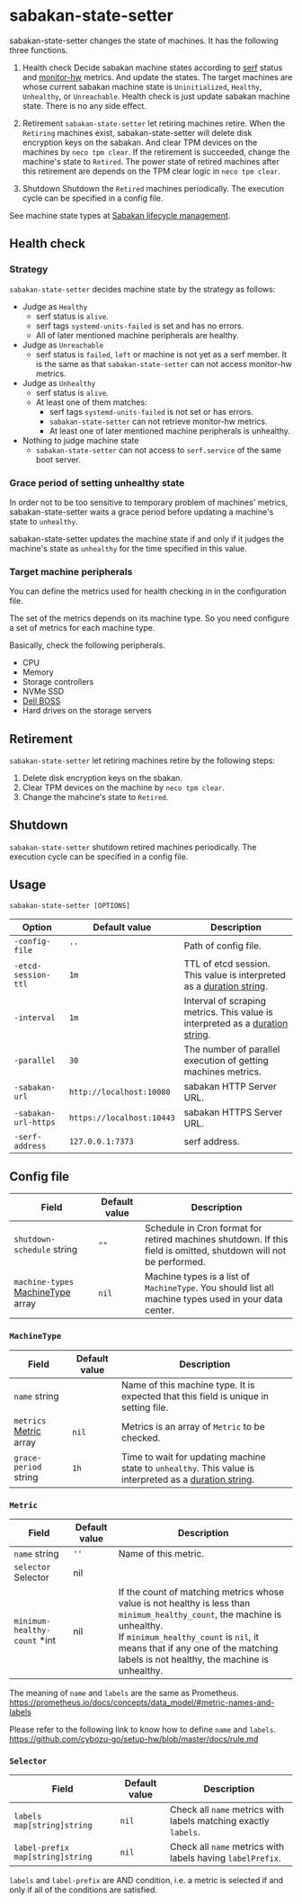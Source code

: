 sabakan-state-setter
====================

sabakan-state-setter changes the state of machines. It has the following three functions.

1. Health check
    Decide sabakan machine states according to [serf][] status and [monitor-hw][] metrics. And update the states.
    The target machines are whose current sabakan machine state is `Uninitialized`, `Healthy`, `Unhealthy`, or `Unreachable`.
    Health check is just update sabakan machine state. There is no any side effect.

2. Retirement
    `sabakan-state-setter` let retiring machines retire.
    When the `Retiring` machines exist, sabakan-state-setter will delete disk encryption keys on the sabakan.
    And clear TPM devices on the machines by `neco tpm clear`.
    If the retirement is succeeded, change the machine's state to `Retired`.
    The power state of retired machines after this retirement are depends on the TPM clear logic in `neco tpm clear`.

3. Shutdown
    Shutdown the `Retired` machines periodically.
    The execution cycle can be specified in a config file.

See machine state types at [Sabakan lifecycle management](https://github.com/cybozu-go/sabakan/blob/master/docs/lifecycle.md).

Health check
------------

### Strategy

`sabakan-state-setter` decides machine state by the strategy as follows:

- Judge as `Healthy`
  - serf status is `alive`.
  - serf tags `systemd-units-failed` is set and has no errors.
  - All of later mentioned machine peripherals are healthy.
- Judge as `Unreachable`
  - serf status is `failed`, `left` or machine is not yet as a serf member. It is the same as that `sabakan-state-setter` can not access monitor-hw metrics.
- Judge as `Unhealthy`
  - serf status is `alive`.
  - At least one of them matches:
    - serf tags `systemd-units-failed` is not set or has errors.
    - `sabakan-state-setter` can not retrieve monitor-hw metrics.
    - At least one of later mentioned machine peripherals is unhealthy.
- Nothing to judge machine state
  - `sabakan-state-setter` can not access to `serf.service` of the same boot server.
  
### Grace period of setting unhealthy state

In order not to be too sensitive to temporary problem of machines' metrics,
sabakan-state-setter waits a grace period before updating a machine's state to `unhealthy`.

sabakan-state-setter updates the machine state
if and only if it judges the machine's state as `unhealthy` for the time specified in this value. 

### Target machine peripherals

You can define the metrics used for health checking in in the configuration file.

The set of the metrics depends on its machine type. So you need configure a set of metrics for each machine type.

Basically, check the following peripherals.

- CPU
- Memory
- Storage controllers
- NVMe SSD
- [Dell BOSS][]
- Hard drives on the storage servers

Retirement
----------

`sabakan-state-setter` let retiring machines retire by the following steps:

1. Delete disk encryption keys on the sbakan.
2. Clear TPM devices on the machine by `neco tpm clear`.
3. Change the mahcine's state to `Retired`.

Shutdown
--------

`sabakan-state-setter` shutdown retired machines periodically.
The execution cycle can be specified in a config file.

Usage
-----

```console
sabakan-state-setter [OPTIONS]
```

| Option              | Default value            | Description                                                                       |
| ------------------- | ------------------------ | --------------------------------------------------------------------------------- |
| `-config-file`      | `''`                     | Path of config file.                                                              |
| `-etcd-session-ttl` | `1m`                     | TTL of etcd session. This value is interpreted as a [duration string][].          |
| `-interval`         | `1m`                     | Interval of scraping metrics. This value is interpreted as a [duration string][]. |
| `-parallel`         | `30`                     | The number of parallel execution of getting machines metrics.                     |
| `-sabakan-url`      | `http://localhost:10080` | sabakan HTTP Server URL.                                                          |
| `-sabakan-url-https`| `https://localhost:10443`| sabakan HTTPS Server URL.                                                         |
| `-serf-address`     | `127.0.0.1:7373`         | serf address.                                                                     |

Config file
-----------

| Field                                             | Default value | Description                                                                                                      |
| ------------------------------------------------- | ------------- | ---------------------------------------------------------------------------------------------------------------- |
| `shutdown-schedule` string                        | `""`          | Schedule in Cron format for retired machines shutdown. If this field is omitted, shutdown will not be performed. |
| `machine-types` [MachineType](#MachineType) array | `nil`         | Machine types is a list of `MachineType`. You should list all machine types used in your data center.            |

### `MachineType`

| Field                             | Default value | Description                                                                                                 |
| --------------------------------- | ------------- | ----------------------------------------------------------------------------------------------------------- |
| `name` string                     |               | Name of this machine type. It is expected that this field is unique in setting file.                        |
| `metrics` [Metric](#Metric) array | `nil`         | Metrics is an array of `Metric` to be checked.                                                              |
| `grace-period` string             | `1h`          | Time to wait for updating machine state to `unhealthy`. This value is interpreted as a [duration string][]. |

### `Metric`

| Field                        | Default value | Description                                                                                                                                                                                                                                                    |
| ---------------------------- | ------------- | -------------------------------------------------------------------------------------------------------------------------------------------------------------------------------------------------------------------------------------------------------------- |
| `name` string                | `''`          | Name of this metric.                                                                                                                                                                                                                                           |
| `selector` Selector          | nil           |                                                                                                                                                                                                                                                                |
| `minimum-healthy-count` *int | nil           | If the count of matching metrics whose value is not healthy is less than `minimum_healthy_count`, the machine is unhealthy.<br/>If `minimum_healthy_count` is `nil`, it means that if any one of the matching labels is not healthy, the machine is unhealthy. |

The meaning of `name` and `labels` are the same as Prometheus.
https://prometheus.io/docs/concepts/data_model/#metric-names-and-labels

Please refer to the following link to know how to define `name` and `labels`.
https://github.com/cybozu-go/setup-hw/blob/master/docs/rule.md

### `Selector`

| Field                              | Default value | Description                                                     |
| ---------------------------------- | ------------- | --------------------------------------------------------------- |
| `labels` `map[string]string`       | `nil`         | Check all `name` metrics with labels matching exactly `labels`. |
| `label-prefix` `map[string]string` | `nil`         | Check all `name` metrics with labels having `labelPrefix`.      |

`labels` and `label-prefix` are AND condition,
i.e. a metric is selected if and only if all of the conditions are satisfied.


[Dell BOSS]: https://i.dell.com/sites/doccontent/shared-content/data-sheets/en/Documents/Dell-PowerEdge-Boot-Optimized-Storage-Solution.pdf
[duration string]: https://golang.org/pkg/time/#ParseDuration
[monitor-hw]: https://github.com/cybozu-go/setup-hw/blob/master/docs/monitor-hw.md
[serf]: https://www.serf.io/
